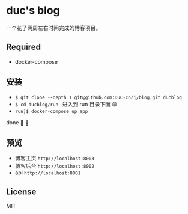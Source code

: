 # duc's blog

一个花了两周左右时间完成的博客项目。

## Required

- docker-compose

## 安装

- `$ git clone --depth 1 git@github.com:DuC-cnZj/blog.git ducblog`
- `$ cd ducblog/run ` 进入到 run 目录下面 :smile:
- `run]$ docker-compose up app`

done 🐳 👏

## 预览

- 博客主页 `http://localhost:8003`
- 博客后台 `http://localhost:8002`
- api `http://localhost:8001`


## License

MIT
